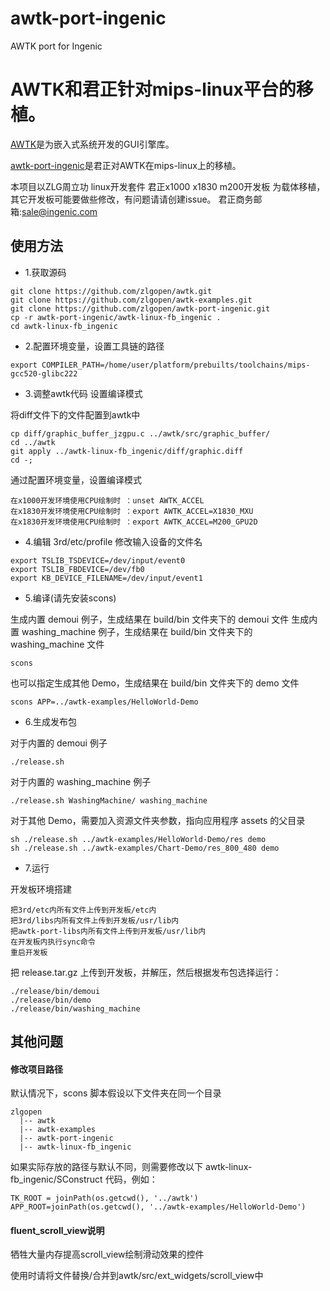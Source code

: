 # awtk-port-ingenic
AWTK port for Ingenic

# AWTK和君正针对mips-linux平台的移植。

[AWTK](https://github.com/zlgopen/awtk)是为嵌入式系统开发的GUI引擎库。

[awtk-port-ingenic](https://github.com/zlgopen/awtk-port-ingenic)是君正对AWTK在mips-linux上的移植。

本项目以ZLG周立功 linux开发套件 君正x1000 x1830 m200开发板 为载体移植，其它开发板可能要做些修改，有问题请请创建issue。
君正商务邮箱:sale@ingenic.com

## 使用方法

* 1.获取源码

```
git clone https://github.com/zlgopen/awtk.git
git clone https://github.com/zlgopen/awtk-examples.git
git clone https://github.com/zlgopen/awtk-port-ingenic.git
cp -r awtk-port-ingenic/awtk-linux-fb_ingenic .
cd awtk-linux-fb_ingenic
```

* 2.配置环境变量，设置工具链的路径

```
export COMPILER_PATH=/home/user/platform/prebuilts/toolchains/mips-gcc520-glibc222
```

* 3.调整awtk代码 设置编译模式

将diff文件下的文件配置到awtk中

```
cp diff/graphic_buffer_jzgpu.c ../awtk/src/graphic_buffer/
cd ../awtk
git apply ../awtk-linux-fb_ingenic/diff/graphic.diff
cd -;
```

通过配置环境变量，设置编译模式

```
在x1000开发环境使用CPU绘制时 ：unset AWTK_ACCEL
在x1830开发环境使用CPU绘制时 ：export AWTK_ACCEL=X1830_MXU
在x1830开发环境使用CPU绘制时 ：export AWTK_ACCEL=M200_GPU2D
```

* 4.编辑 3rd/etc/profile 修改输入设备的文件名

```
export TSLIB_TSDEVICE=/dev/input/event0
export TSLIB_FBDEVICE=/dev/fb0
export KB_DEVICE_FILENAME=/dev/input/event1
```

* 5.编译(请先安装scons)

生成内置 demoui 例子，生成结果在 build/bin 文件夹下的 demoui 文件
生成内置 washing_machine 例子，生成结果在 build/bin 文件夹下的 washing_machine 文件

```
scons
```

也可以指定生成其他 Demo，生成结果在 build/bin 文件夹下的 demo 文件

```
scons APP=../awtk-examples/HelloWorld-Demo
```

* 6.生成发布包

对于内置的 demoui 例子

```
./release.sh
```

对于内置的 washing_machine 例子

```
./release.sh WashingMachine/ washing_machine
```

对于其他 Demo，需要加入资源文件夹参数，指向应用程序 assets 的父目录

```
sh ./release.sh ../awtk-examples/HelloWorld-Demo/res demo
sh ./release.sh ../awtk-examples/Chart-Demo/res_800_480 demo
```

* 7.运行

开发板环境搭建

```
把3rd/etc内所有文件上传到开发板/etc内
把3rd/libs内所有文件上传到开发板/usr/lib内
把awtk-port-libs内所有文件上传到开发板/usr/lib内
在开发板内执行sync命令
重启开发板
```

把 release.tar.gz 上传到开发板，并解压，然后根据发布包选择运行：

```
./release/bin/demoui
./release/bin/demo
./release/bin/washing_machine
```

## 其他问题

#### 修改项目路径

默认情况下，scons 脚本假设以下文件夹在同一个目录

```
zlgopen
  |-- awtk
  |-- awtk-examples
  |-- awtk-port-ingenic
  |-- awtk-linux-fb_ingenic
```

如果实际存放的路径与默认不同，则需要修改以下 awtk-linux-fb_ingenic/SConstruct 代码，例如：

```
TK_ROOT = joinPath(os.getcwd(), '../awtk')
APP_ROOT=joinPath(os.getcwd(), '../awtk-examples/HelloWorld-Demo')
```
#### fluent_scroll_view说明

牺牲大量内存提高scroll_view绘制滑动效果的控件

使用时请将文件替换/合并到awtk/src/ext_widgets/scroll_view中
